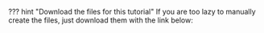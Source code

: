 ??? hint "Download the files for this tutorial"
    If you are too lazy to manually create the files, just download them with the link below:
